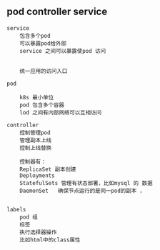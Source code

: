 

## pod controller service

    service
        包含多个pod
        可以暴露pod给外部
        service 之间可以暴露使pod 访问
        
        
        统一应用的访问入口

    pod
    
        k8s 最小单位
        pod 包含多个容器
        lod 之间有内部网络可以互相访问
        
    controller
        控制管理pod
        管理副本上线
        控制上线替换
        
        控制器有：
        ReplicaSet 副本创建
        Deployments
        StatefulSets 管理有状态部署，比如mysql 的 数据
        DaemonSet   确保节点运行的是同一pod的副本 ， 
        
        
    labels
        pod 组
        标签
        执行选择器操作
        比如html中的class属性
        
                    


